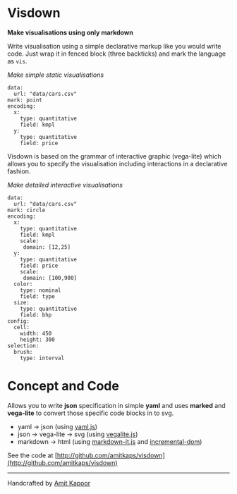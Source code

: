 # Visdown

**Make visualisations using only markdown**

Write visualisation using a simple declarative markup like you would write code. Just wrap it in fenced block (three backticks) and mark the language as `vis`.

*Make simple static visualisations*

```vis
data:
  url: "data/cars.csv"
mark: point
encoding:
  x:
    type: quantitative
    field: kmpl
  y:
    type: quantitative
    field: price
```

Visdown is based on the grammar of interactive graphic (vega-lite) which allows you to specify the visualisation including interactions in a declarative fashion.

*Make detailed interactive visualisations*

```vis
data:
  url: "data/cars.csv"
mark: circle
encoding:
  x:
    type: quantitative
    field: kmpl
    scale:
     domain: [12,25]
  y:
    type: quantitative
    field: price
    scale:
     domain: [100,900]
  color:
    type: nominal
    field: type
  size:
    type: quantitative
    field: bhp
config:
  cell:
    width: 450
    height: 300
selection:
  brush:
    type: interval
```

# Concept and Code
Allows you to write **json** specification in simple **yaml** and uses **marked** and **vega-lite** to convert those specific code blocks in to svg.

- yaml -> json (using [yaml.js](https://github.com/jeremyfa/yaml.js))
- json -> vega-lite -> svg (using [vegalite.js](https://vega.github.io/vega-lite/))
- markdown -> html (using [markdown-it.js](https://github.com/markdown-it/markdown-it) and [incremental-dom](https://github.com/google/incremental-dom))

See the code at [http://github.com/amitkaps/visdown](http://github.com/amitkaps/visdown)

---
Handcrafted by [Amit Kapoor](http://amitkaps.com)

